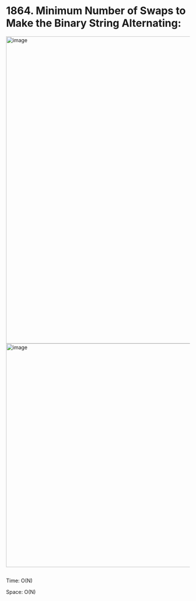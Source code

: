 # 1864. Minimum Number of Swaps to Make the Binary String Alternating:

<img width="839" alt="image" src="https://user-images.githubusercontent.com/35987583/185782783-0a5358bd-cc7e-47b4-9d37-c83e2f6d4c38.png">
<img width="611" alt="image" src="https://user-images.githubusercontent.com/35987583/185782790-aebdc9cf-002a-487c-8c79-f121a92d9581.png">


```python

```

Time: O(N)

Space: O(N)
